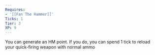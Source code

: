 ```yaml
---
Requires:
- '[[Fan The Hammer]]'
Ticks: 1
Tier: 3
XP: 9
---
```


You can generate an HM point. If you do, you can spend 1 tick to reload your quick-firing weapon with normal ammo